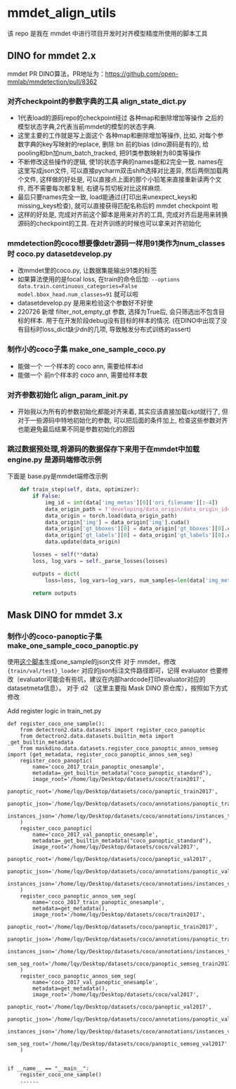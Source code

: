 # mmdet_align_utils

该 repo 是我在 mmdet 中进行项目开发时对齐模型精度所使用的脚本工具



## DINO for mmdet 2.x

mmdet PR DINO算法，PR地址为：https://github.com/open-mmlab/mmdetection/pull/8362

### 对齐checkpoint的参数字典的工具 align_state_dict.py  
- 1代表load的源码repo的checkpoint经过 各种map和删除增加等操作 之后的模型状态字典,2代表当前mmdet的模型的状态字典.
- 这里主要的工作就是写上面这个 各种map和删除增加等操作, 比如, 对每个参数字典的key写映射的replace, 删除 bn 前的bias (dino源码是有的), 给pooling和bn加num_batch_tracked, 把91类参数映射为80类等操作
- 不断修改这些操作的逻辑, 使1的状态字典的names能和2完全一致. names在这里写成json文件, 可以直接pycharm双击shift选择对比差异, 然后两侧加载两个文件, 这样做的好处是, 可以直接点上面的那个小铅笔来直接重新读两个文件, 而不需要每次都复制, 右键与剪切板对比这样麻烦.
- 最后只要names完全一致, load能通过(打印出来unexpect_keys和missing_keys检查), 就可以直接获得匹配名称后的 mmdet checkpoint 啦
- 这样的好处是, 完成对齐前这个脚本是用来对齐的工具, 完成对齐后是用来转换源码的checkpoint的工具. 在对齐训练的时候也可以拿来对齐初始化

### mmdetection的coco想要像detr源码一样用91类作为num_classes时 coco.py datasetdevelop.py
- 改mmdet里的coco.py, 让数据集能输出91类的标签
- 如果算法使用的是focal loss, 在train的命令后加: `--options data.train.continuous_categories=False model.bbox_head.num_classes=91` 就可以啦
- datasetdevelop.py 是用来检验这个参数好不好使
- 220726 新增 filter_not_empty_gt 参数, 选择为True后, 会只筛选出不包含目标的样本. 用于在开发阶段debug没有目标的样本的情况. (在DINO中出现了没有目标时loss_dict缺少dn的几项, 导致触发分布式训练的assert)

### 制作小的coco子集 make_one_sample_coco.py 
- 能做一个 一个样本的 coco ann, 需要给样本id
- 能做一个 前n个样本的 coco ann, 需要给样本数

### 对齐参数初始化 align_param_init.py
- 开始我以为所有的参数初始化都能对齐来着, 其实应该直接加载ckpt就行了, 但对于一些源码中特地初始化的参数, 可以把后面的条件加上, 检查这些参数对齐也能避免最后结果不同是参数初始化的原因

### 跳过数据预处理,将源码的数据保存下来用于在mmdet中加载  engine.py 是源码端修改示例
下面是 base.py是mmdet端修改示例
```Python
    def train_step(self, data, optimizer):
        if False:
            img_id = int(data['img_metas'][0]['ori_filename'][:-4])
            data_origin_path = f'developing/data_origin/data_origin_id={img_id}.pth'
            data_origin = torch.load(data_origin_path)
            data_origin['img'] = data_origin['img'].cuda()
            data_origin['gt_bboxes'][0] = data_origin['gt_bboxes'][0].cuda()
            data_origin['gt_labels'][0] = data_origin['gt_labels'][0].cuda()
            data.update(data_origin)

        losses = self(**data)
        loss, log_vars = self._parse_losses(losses)

        outputs = dict(
            loss=loss, log_vars=log_vars, num_samples=len(data['img_metas']))

        return outputs
```




## Mask DINO for mmdet 3.x

### 制作小的coco-panoptic子集 make_one_sample_coco_panoptic.py 
使用[这个脚本](https://github.com/Li-Qingyun/mmdet_align_utils/blob/main/make_one_sample_coco_panoptic.py)生成one_sample的json文件
对于 mmdet，修改 `{train/val/test}_loader` 对应的json标注文件路径即可，记得 evaluator 也要修改（evaluator可能会有些坑，建议在内部hardcode打印evaluator对应的datasetmeta信息）。
对于 d2 （这里主要指 Mask DINO 原仓库），按照如下方式修改

Add register logic in train_net.py
```Python3
def register_coco_one_sample():
    from detectron2.data.datasets import register_coco_panoptic
    from detectron2.data.datasets.builtin_meta import _get_builtin_metadata
    from maskdino.data.datasets.register_coco_panoptic_annos_semseg import (get_metadata, register_coco_panoptic_annos_sem_seg)
    register_coco_panoptic(
        name='coco_2017_train_panoptic_onesample',
        metadata=_get_builtin_metadata("coco_panoptic_standard"),
        image_root='/home/lqy/Desktop/datasets/coco/train2017',
        panoptic_root='/home/lqy/Desktop/datasets/coco/panoptic_train2017',
        panoptic_json='/home/lqy/Desktop/datasets/coco/annotations/panoptic_train2017_onesample_9.json',
        instances_json='/home/lqy/Desktop/datasets/coco/annotations/instances_train2017.json'
    )
    register_coco_panoptic(
        name='coco_2017_val_panoptic_onesample',
        metadata=_get_builtin_metadata("coco_panoptic_standard"),
        image_root='/home/lqy/Desktop/datasets/coco/val2017',
        panoptic_root='/home/lqy/Desktop/datasets/coco/panoptic_val2017',
        panoptic_json='/home/lqy/Desktop/datasets/coco/annotations/panoptic_val2017_onesample_139.json',
        instances_json='/home/lqy/Desktop/datasets/coco/annotations/instances_val2017.json'
    )
    register_coco_panoptic_annos_sem_seg(
        name='coco_2017_train_panoptic_onesample',
        metadata=get_metadata(),
        image_root='/home/lqy/Desktop/datasets/coco/train2017',
        panoptic_root='/home/lqy/Desktop/datasets/coco/panoptic_train2017',
        panoptic_json='/home/lqy/Desktop/datasets/coco/annotations/panoptic_train2017_onesample_9.json',
        instances_json='/home/lqy/Desktop/datasets/coco/annotations/instances_train2017.json',
        sem_seg_root='/home/lqy/Desktop/datasets/coco/panoptic_semseg_train2017'
    )
    register_coco_panoptic_annos_sem_seg(
        name='coco_2017_val_panoptic_onesample',
        metadata=get_metadata(),
        image_root='/home/lqy/Desktop/datasets/coco/val2017',
        panoptic_root='/home/lqy/Desktop/datasets/coco/panoptic_val2017',
        panoptic_json='/home/lqy/Desktop/datasets/coco/annotations/panoptic_val2017_onesample_139.json',
        instances_json='/home/lqy/Desktop/datasets/coco/annotations/instances_val2017.json',
        sem_seg_root='/home/lqy/Desktop/datasets/coco/panoptic_semseg_val2017'
    )


if __name__ == "__main__":
    register_coco_one_sample()
    ......
```
